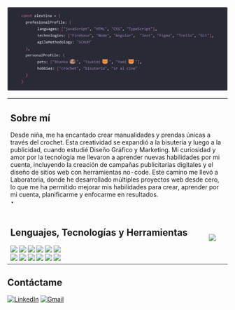 [![alextina](/alextina.png)](https://github.com/alextina)
<table>
    <tr>
        <td colspan="2">
            <h2>Sobre mí</h2>
            <p>
                Desde niña, me ha encantado crear manualidades y prendas únicas a través del crochet. Esta
                creatividad se expandió a la bisutería y luego a la publicidad, cuando estudié Diseño Gráfico y
                Marketing. Mi curiosidad y amor por la tecnología me llevaron a aprender nuevas habilidades por mi
                cuenta, incluyendo la creación de campañas publicitarias digitales y el diseño de sitios web con
                herramientas no-code. Este camino me llevó a Laboratoria, donde he desarrollado múltiples proyectos
                web desde cero, lo que me ha permitido mejorar mis habilidades para crear, aprender por mi cuenta,
                planificarme y enfocarme en resultados.
                <br>
                ⋆
            </p>
        </td>
    </tr>
    <tr>
        <td>
            <h2>Lenguajes, Tecnologías y Herramientas</h2>
            <a href="https://github.com/alextina"><img src="https://skillicons.dev/icons?i=js"></a>
            <a href="https://github.com/alextina"><img src="https://skillicons.dev/icons?i=html"></a>
            <a href="https://github.com/alextina"><img src="https://skillicons.dev/icons?i=css"></a>
            <a href="https://github.com/alextina"><img src="https://skillicons.dev/icons?i=ts"></a>
            <a href="https://github.com/alextina"><img src="https://skillicons.dev/icons?i=nodejs"></a>
            <a href="https://github.com/alextina"><img src="https://skillicons.dev/icons?i=angular"></a>
            <br>
            <a href="https://github.com/alextina"><img src="https://skillicons.dev/icons?i=firebase"></a>
            <a href="https://github.com/alextina"><img src="https://skillicons.dev/icons?i=jest"></a>
            <a href="https://github.com/alextina"><img src="https://skillicons.dev/icons?i=vscode"></a>
            <a href="https://github.com/alextina"><img src="https://skillicons.dev/icons?i=git"></a>
            <a href="https://github.com/alextina"><img src="https://skillicons.dev/icons?i=github"></a>
            <a href="https://github.com/alextina"><img src="https://skillicons.dev/icons?i=figma"></a>
        </td>
        <td>
            <a href="https://github.com/alextina"><img src="https://github-readme-stats.vercel.app/api/top-langs/?username=alextina&theme=dracula">
        </td>
    </tr>
</table>

## Contáctame
[![LinkedIn](https://img.shields.io/badge/linkedin-%230077B5.svg?style=for-the-badge&logo=linkedin&logoColor=white)](https://www.linkedin.com/in/alextina/)
[![Gmail](https://img.shields.io/badge/Gmail-D14836?style=for-the-badge&logo=gmail&logoColor=white)](mailto:castilloavilaa@gmail.com)
